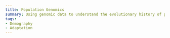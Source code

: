 ```yaml
---
title: Population Genomics
summary: Using genomic data to understand the evolutionary history of populations
tags:
- Demography
- Adaptation
---
```

